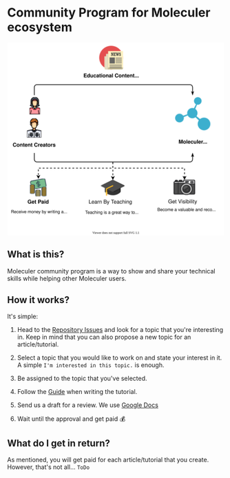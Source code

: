 # Community Program for Moleculer ecosystem

![Communication Overview diagram](assets\moleculer-education.svg)

## What is this?

Moleculer community program is a way to show and share your technical skills while helping other Moleculer users.

## How it works?

It's simple:

1. Head to the [Repository Issues](https://github.com/moleculerjs/educational-content/issues) and look for a topic that you're interesting in. Keep in mind that you can also propose a new topic for an article/tutorial.

2. Select a topic that you would like to work on and state your interest in it. A simple `I'm interested in this topic.` is enough.

3. Be assigned to the topic that you've selected.

4. Follow the [Guide](.github\ISSUE_TEMPLATE\writing-an-article.md) when writing the tutorial.

5. Send us a draft for a review. We use [Google Docs](https://docs.google.com/)

6. Wait until the approval and get paid :moneybag:

## What do I get in return?

As mentioned, you will get paid for each article/tutorial that you create. However, that's not all... `ToDo`